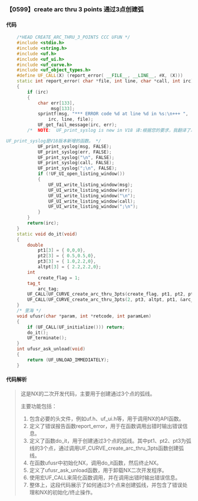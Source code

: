 ### 【0599】create arc thru 3 points 通过3点创建弧

#### 代码

```cpp
    /*HEAD CREATE_ARC_THRU_3_POINTS CCC UFUN */  
    #include <stdio.h>  
    #include <string.h>  
    #include <uf.h>  
    #include <uf_ui.h>  
    #include <uf_curve.h>  
    #include <uf_object_types.h>  
    #define UF_CALL(X) (report_error( __FILE__, __LINE__, #X, (X)))  
    static int report_error( char *file, int line, char *call, int irc)  
    {  
        if (irc)  
        {  
            char err[133],  
                 msg[133];  
            sprintf(msg, "*** ERROR code %d at line %d in %s:\n+++ ",  
                irc, line, file);  
            UF_get_fail_message(irc, err);  
        /*  NOTE:  UF_print_syslog is new in V18 译:根据您的要求，我翻译了以下内容：

UF_print_syslog是V18版本新增的函数。 */  
            UF_print_syslog(msg, FALSE);  
            UF_print_syslog(err, FALSE);  
            UF_print_syslog("\n", FALSE);  
            UF_print_syslog(call, FALSE);  
            UF_print_syslog(";\n", FALSE);  
            if (!UF_UI_open_listing_window())  
            {  
                UF_UI_write_listing_window(msg);  
                UF_UI_write_listing_window(err);  
                UF_UI_write_listing_window("\n");  
                UF_UI_write_listing_window(call);  
                UF_UI_write_listing_window(";\n");  
            }  
        }  
        return(irc);  
    }  
    static void do_it(void)  
    {  
        double  
            pt1[3] = { 0,0,0},  
            pt2[3] = { 0.5,0.5,0},  
            pt3[3] = { 1.0,2.2,0},  
            altpt[3] = { 2.2,2.2,0};  
        int  
            create_flag = 1;  
        tag_t  
            arc_tag;  
        UF_CALL(UF_CURVE_create_arc_thru_3pts(create_flag, pt1, pt2, pt3, &arc_tag));  
        UF_CALL(UF_CURVE_create_arc_thru_3pts(2, pt3, altpt, pt1, &arc_tag));/* circle 译:圆圈 */  
    }  
    /* 里海 */  
    void ufusr(char *param, int *retcode, int paramLen)  
    {  
        if (UF_CALL(UF_initialize())) return;  
        do_it();  
        UF_terminate();  
    }  
    int ufusr_ask_unload(void)  
    {  
        return (UF_UNLOAD_IMMEDIATELY);  
    }

```

#### 代码解析

> 这是NX的二次开发代码，主要用于创建通过3个点的弧线。
>
> 主要功能包括：
>
> 1. 包含必要的头文件，例如uf.h、uf_ui.h等，用于调用NX的API函数。
> 2. 定义了错误报告函数report_error，用于在函数调用出错时输出错误信息。
> 3. 定义了函数do_it，用于创建通过3个点的弧线。其中pt1、pt2、pt3为弧线的3个点，通过调用UF_CURVE_create_arc_thru_3pts函数创建弧线。
> 4. 在函数ufusr中初始化NX，调用do_it函数，然后终止NX。
> 5. 定义了ufusr_ask_unload函数，用于卸载NX二次开发程序。
> 6. 使用宏UF_CALL来简化函数调用，并在调用出错时输出错误信息。
> 7. 整体上，这段代码展示了如何通过3个点来创建弧线，并包含了错误处理和NX的初始化/终止操作。
>
